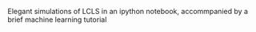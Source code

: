 Elegant simulations of LCLS in an ipython notebook, accommpanied by a brief machine learning tutorial
